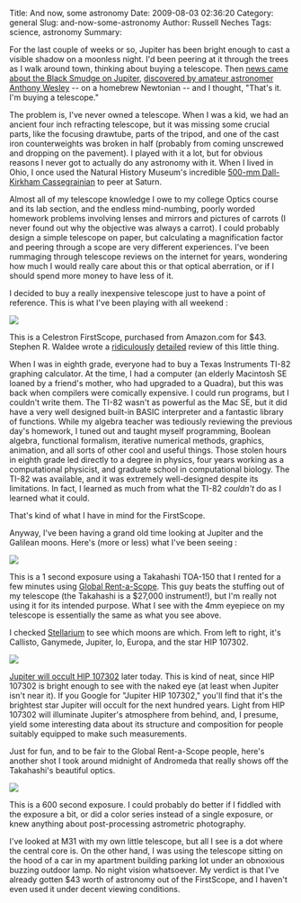 Title: And now, some astronomy
Date: 2009-08-03 02:36:20
Category: general
Slug: and-now-some-astronomy
Author: Russell Neches
Tags: science, astronomy
Summary: 


For the last couple of weeks or so, Jupiter has been bright enough to
cast a visible shadow on a moonless night. I'd been peering at it
through the trees as I walk around town, thinking about buying a
telescope. Then [news came about the Black Smudge on
Jupiter](http://www.jpl.nasa.gov/news/news.cfm?release=2009-112),
[discovered by amateur astronomer Anthony
Wesley](http://jupiter.samba.org/) -- on a homebrew Newtonian -- and I
thought, "That's it. I'm buying a telescope."

The problem is, I've never owned a telescope. When I was a kid, we had
an ancient four inch refracting telescope, but it was missing some
crucial parts, like the focusing drawtube, parts of the tripod, and one
of the cast iron counterweights was broken in half (probably from coming
unscrewed and dropping on the pavement). I played with it a lot, but for
obvious reasons I never got to actually do any astronomy with it. When I
lived in Ohio, I once used the Natural History Museum's incredible
[500-mm Dall-Kirkham
Cassegrainian](http://en.wikipedia.org/wiki/Apollo_Observatory) to peer
at Saturn.

Almost all of my telescope knowledge I owe to my college Optics course
and its lab section, and the endless mind-numbing, poorly worded
homework problems involving lenses and mirrors and pictures of carrots
(I never found out why the objective was always a carrot). I could
probably design a simple telescope on paper, but calculating a
magnification factor and peering through a scope are very different
experiences. I've been rummaging through telescope reviews on the
internet for years, wondering how much I would really care about this or
that optical aberration, or if I should spend more money to have less of
it.

I decided to buy a really inexpensive telescope just to have a point of
reference. This is what I've been playing with all weekend :

![](http://vort.org/media/images/celestron_firstscope.jpg)

This is a Celestron FirstScope, purchased from Amazon.com for \$43.
Stephen R. Waldee wrote a
[ridiculously](http://faintfuzzies.blogspot.com/2009/06/celestron-firstscope-76-mm-review-part.html%0A)
[detailed](http://faintfuzzies.blogspot.com/2009/06/celestron-firstscope-76-mm-review-part_21.html)
review of this little thing.

When I was in eighth grade, everyone had to buy a Texas Instruments
TI-82 graphing calculator. At the time, I had a computer (an elderly
Macintosh SE loaned by a friend's mother, who had upgraded to a Quadra),
but this was back when compilers were comically expensive. I could run
programs, but I couldn't write them. The TI-82 wasn't as powerful as the
Mac SE, but it did have a very well designed built-in BASIC interpreter
and a fantastic library of functions. While my algebra teacher was
tediously reviewing the previous day's homework, I tuned out and taught
myself programming, Boolean algebra, functional formalism, iterative
numerical methods, graphics, animation, and all sorts of other cool and
useful things. Those stolen hours in eighth grade led directly to a
degree in physics, four years working as a computational physicist, and
graduate school in computational biology. The TI-82 was available, and
it was extremely well-designed despite its limitations. In fact, I
learned as much from what the TI-82 *couldn't* do as I learned what it
could.

That's kind of what I have in mind for the FirstScope.

Anyway, I've been having a grand old time looking at Jupiter and the
Galilean moons. Here's (more or less) what I've been seeing :

![](http://vort.org/media/images/jupiter_and_moons_G03.png)

This is a 1 second exposure using a Takahashi TOA-150 that I rented for
a few minutes using [Global
Rent-a-Scope](http://www.global-rent-a-scope.com/). This guy beats the
stuffing out of my telescope (the Takahashi is a \$27,000 instrument!),
but I'm really not using it for its intended purpose. What I see with
the 4mm eyepiece on my telescope is essentially the same as what you see
above.

I checked [Stellarium](http://www.stellarium.org/) to see which moons
are which. From left to right, it's Callisto, Ganymede, Jupiter, Io,
Europa, and the star HIP 107302.

![](http://vort.org/media/images/jupiter_and_moons_stellarium.png)

[Jupiter will occult HIP
107302](http://www.iota-es.de/jupiter2009/jupiteroccultation.html) later
today. This is kind of neat, since HIP 107302 is bright enough to see
with the naked eye (at least when Jupiter isn't near it). If you Google
for "Jupiter HIP 107302," you'll find that it's the brightest star
Jupiter will occult for the next hundred years. Light from HIP 107302
will illuminate Jupiter's atmosphere from behind, and, I presume, yield
some interesting data about its structure and composition for people
suitably equipped to make such measurements.

Just for fun, and to be fair to the Global Rent-a-Scope people, here's
another shot I took around midnight of Andromeda that really shows off
the Takahashi's beautiful optics.

![](http://vort.org/media/images/M31_GRAS03.jpg)

This is a 600 second exposure. I could probably do better if I fiddled
with the exposure a bit, or did a color series instead of a single
exposure, or knew anything about post-processing astrometric
photography.

I've looked at M31 with my own little telescope, but all I see is a dot
where the central core is. On the other hand, I was using the telescope
sitting on the hood of a car in my apartment building parking lot under
an obnoxious buzzing outdoor lamp. No night vision whatsoever. My
verdict is that I've already gotten \$43 worth of astronomy out of the
FirstScope, and I haven't even used it under decent viewing conditions.
